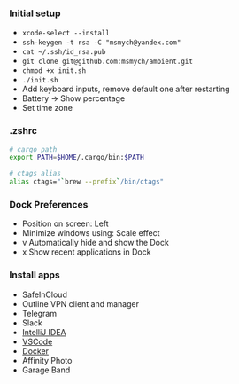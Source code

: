 ### Initial setup

* `xcode-select --install`
* `ssh-keygen -t rsa -C "msmych@yandex.com"`
* `cat ~/.ssh/id_rsa.pub`
* `git clone git@github.com:msmych/ambient.git`
* `chmod +x init.sh`
* `./init.sh`
* Add keyboard inputs, remove default one after restarting
* Battery -> Show percentage
* Set time zone

### .zshrc

```bash
# cargo path
export PATH=$HOME/.cargo/bin:$PATH

# ctags alias
alias ctags="`brew --prefix`/bin/ctags"
```

### Dock Preferences 

* Position on screen: Left
* Minimize windows using: Scale effect
* v Automatically hide and show the Dock
* x Show recent applications in Dock

### Install apps

* SafeInCloud
* Outline VPN client and manager
* Telegram
* Slack
* [IntelliJ IDEA](https://www.jetbrains.com/idea/download/download-thanks.html?platform=mac)
* [VSCode](https://code.visualstudio.com)
* [Docker](https://download.docker.com/mac/stable/Docker.dmg)
* Affinity Photo
* Garage Band
